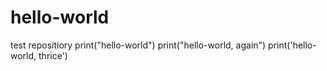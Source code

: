 # hello-world
test repositiory
print("hello-world")
print("hello-world, again")
print('hello-world, thrice')
